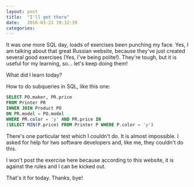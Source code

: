 ```yaml
---
layout: post
title:  "I'll get there"
date:   2016-03-21 19:32:39
categories: 
---
```


It was one more SQL day, loads of exercises been punching my face. Yes, I am talking about that great Russian website, because they've just created several good exercises (Yes, I've being polite!). They're tough, but it is useful for my learning, so... let's keep doing them!

What did I learn today?

How to do subqueries in SQL, like this one:

```sql
SELECT PO.maker, PR.price
FROM Printer PR
INNER JOIN Product PO
ON PR.model = PO.model
WHERE PR.color = 'y' AND PR.price IN
(SELECT MIN(P.price) FROM Printer P WHERE P.color = 'y')
```

There's one particular test which I couldn't do. It is almost impossible. I asked for help for two software developers and, like me, they couldn't do this.

I won't post the exercise here because according to this website, it is against the rules and I can be kicked out.

That's it for today.
Thanks, bye!